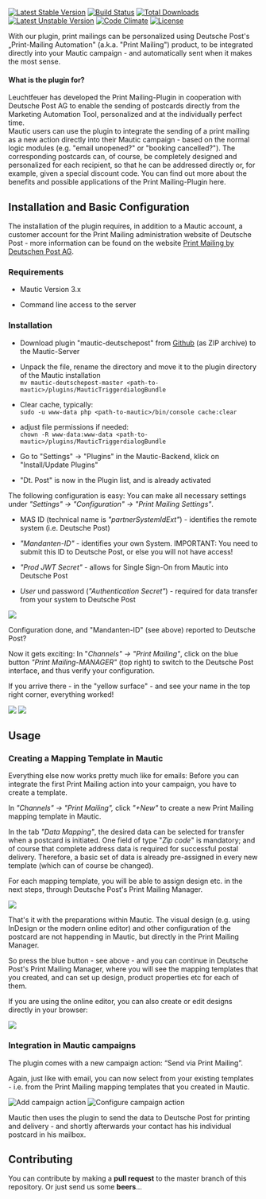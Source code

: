 
[![Latest Stable Version](https://poser.pugx.org/leuchtfeuer/mautic-deutschepost/v/stable)](https://packagist.org/packages/leuchtfeuer/mautic-deutschepost)
[![Build Status](https://github.com/Leuchtfeuer/mautic-deutschepost/workflows/Continous%20Integration/badge.svg)](https://github.com/Leuchtfeuer/mautic-deutschepost/actions)
[![Total Downloads](https://poser.pugx.org/leuchtfeuer/mautic-deutschepost/downloads)](https://packagist.org/packages/leuchtfeuer/mautic-deutschepost)
[![Latest Unstable Version](https://poser.pugx.org/leuchtfeuer/mautic-deutschepost/v/unstable)](https://packagist.org/packages/leuchtfeuer/mautic-deutschepost)
[![Code Climate](https://codeclimate.com/github/Leuchtfeuer/mautic-deutschepost/badges/gpa.svg)](https://codeclimate.com/github/Leuchtfeuer/mautic-deutschepost)
[![License](https://poser.pugx.org/leuchtfeuer/mautic-deutschepost/license)](https://packagist.org/packages/leuchtfeuer/mautic-deutschepost)

With our plugin, print mailings can be personalized using Deutsche Post's „Print-Mailing Automation" (a.k.a. "Print Mailing") product, to be integrated directly into your Mautic campaign - and automatically sent when it makes the most sense.


#### What is the plugin for?

Leuchtfeuer has developed the Print Mailing-Plugin in cooperation with Deutsche Post AG to enable the sending of postcards directly from the Marketing Automation Tool, personalized and at the individually perfect time.  
Mautic users can use the plugin to integrate the sending of a print mailing as a new action directly into their Mautic campaign - based on the normal logic modules (e.g. "email unopened?" or "booking cancelled?"). The corresponding postcards can, of course, be completely designed and personalized for each recipient, so that he can be addressed directly or, for example, given a special discount code. You can find out more about the benefits and possible applications of the Print Mailing-Plugin here.

## Installation and Basic Configuration

The installation of the plugin requires, in addition to a Mautic account, a customer account for the Print Mailing administration website of Deutsche Post - more information can be found on the website [Print Mailing by Deutschen Post AG](https://www.deutschepost.de/de/t/triggerdialog.html). 

### Requirements


*   Mautic Version 3.x
    
*   Command line access to the server
    
### Installation

*   Download plugin "mautic-deutschepost" from [Github](https://ma.leuchtfeuer.com/asset/6:as051-`triggerdialog`-mautic-integration) (as ZIP archive) to the Mautic-Server
    
*   Unpack the file, rename the directory and move it to the plugin directory of the Mautic installation  
    `mv mautic-deutschepost-master <path-to-mautic>/plugins/MauticTriggerdialogBundle`
    
*   Clear cache, typically:  
    `sudo -u www-data php <path-to-mautic>/bin/console cache:clear`
    
*   adjust file permissions if needed:  
    `chown -R www-data:www-data <path-to-mautic>/plugins/MauticTriggerdialogBundle`
    
*   Go to "Settings" -> "Plugins" in the Mautic-Backend, klick on "Install/Update Plugins"
    
*   "Dt. Post" is now in the Plugin list, and is already activated
    

The following configuration is easy: You can make all necessary settings under _"Settings" -> "Configuration" -> "Print Mailing Settings"_.

*   MAS ID (technical name is _"partnerSystemIdExt"_) - identifies the remote system (i.e. Deutsche Post)
    
*   _"Mandanten-ID"_ - identifies your own System. IMPORTANT: You need to submit this ID to Deutsche Post, or else you will not have access!
    
*   _"Prod JWT Secret"_ - allows for Single Sign-On from Mautic into Deutsche Post
    
*   _User_ und password (_"Authentication Secret"_) - required for data transfer from your system to Deutsche Post
    

![](https://www.leuchtfeuer.com/fileadmin/_processed_/b/7/csm_TD-Mautic-Config_3880157bfa.png)

Configuration done, and "Mandanten-ID" (see above) reported to Deutsche Post?

Now it gets exciting: In "_Channels" -> "Print Mailing"_, click on the blue button _"Print Mailing-MANAGER"_ (top right) to switch to the Deutsche Post interface, and thus verify your configuration.

If you arrive there - in the "yellow surface" - and see your name in the top right corner, everything worked!

![](https://www.leuchtfeuer.com/fileadmin/_processed_/e/2/csm_TD-Manager-Button_86cb8eedea.png) 
![](https://www.leuchtfeuer.com/fileadmin/_processed_/0/7/csm_TD-SSO_5e0671e54c.png)

## Usage

### Creating a Mapping Template in Mautic

Everything else now works pretty much like for emails: Before you can integrate the first Print Mailing action into your campaign, you have to create a template.

In _"Channels" -> "Print Mailing",_ click _"+New"_ to create a new Print Mailing mapping template in Mautic.

In the tab _"Data Mapping"_, the desired data can be selected for transfer when a postcard is initiated. One field of type "_Zip code_" is mandatory; and of course that complete address data is required for successful postal delivery. Therefore, a basic set of data is already pre-assigned in every new template (which can of course be changed).

For each mapping template, you will be able to assign design etc. in the next steps, through Deutsche Post's Print Mailing Manager.

![](https://www.leuchtfeuer.com/fileadmin/_processed_/b/b/csm_TD-Template_a4abc86775.png)

That's it with the preparations within Mautic. The visual design (e.g. using InDesign or the modern online editor) and other configuration of the postcard are not happending in Mautic, but directly in the Print Mailing Manager.

So press the blue button - see above - and you can continue in Deutsche Post's Print Mailing Manager, where you will see the mapping templates that you created, and can set up design, product properties etc for each of them.

If you are using the online editor, you can also create or edit designs directly in your browser:

![](https://www.leuchtfeuer.com/fileadmin/_processed_/3/1/csm_TD-Manager_383ad2e208.jpg)

### Integration in Mautic campaigns

The plugin comes with a new campaign action: “Send via Print Mailing”.

Again, just like with email, you can now select from your existing templates - i.e. from the Print Mailing mapping templates that you created in Mautic.

![Add campaign action](https://www.leuchtfeuer.com/fileadmin/_processed_/4/5/csm_TD-Beispielkampagne_748801a493.png)
![Configure campaign action](https://www.leuchtfeuer.com/fileadmin/_processed_/6/7/csm_TD-Aktionen_1eb9ecd609.png)

Mautic then uses the plugin to send the data to Deutsche Post for printing and delivery - and shortly afterwards your contact has his individual postcard in his mailbox.

## Contributing

You can contribute by making a **pull request** to the master branch of 
this repository. Or just send us some **beers**...
